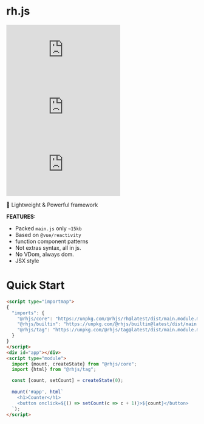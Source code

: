 # rh.js

[![size badge](https://img.shields.io/github/languages/code-size/zhzluke96/rh.js?label=size)](https://github.com/zhzLuke96/rh.js)
[![language](https://img.shields.io/github/languages/top/zhzluke96/rh.js)](https://github.com/zhzLuke96/rh.js)
[![version](https://img.shields.io/github/package-json/v/zhzluke96/rh.js)](https://github.com/zhzLuke96/rh.js)

🧩 Lightweight & Powerful framework

**FEATURES:**

- Packed `main.js` only `~15kb`
- Based on `@vue/reactivity`
- function component patterns
- Not extras syntax, all in js.
- No VDom, always dom.
- JSX style

# Quick Start

```html
<script type="importmap">
{
  "imports": {
    "@rhjs/core": "https://unpkg.com/@rhjs/rh@latest/dist/main.module.mjs",
    "@rhjs/builtin": "https://unpkg.com/@rhjs/builtin@latest/dist/main.module.mjs",
    "@rhjs/tag": "https://unpkg.com/@rhjs/tag@latest/dist/main.module.mjs"
  }
}
</script>
<div id="app"></div>
<script type="module">
  import {mount, createState} from "@rhjs/core";
  import {html} from "@rhjs/tag";

  const [count, setCount] = createState(0);
  
  mount('#app', html`
    <h1>Counter</h1>
    <button onclick=${() => setCount(c => c + 1)}>${count}</button>
  `);
</script>
```
